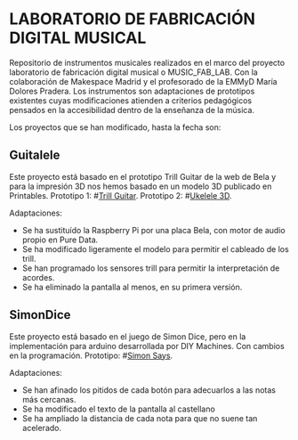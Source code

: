 # LABORATORIO DE FABRICACIÓN DIGITAL MUSICAL
Repositorio de instrumentos musicales realizados en el marco del proyecto laboratorio de fabricación digital musical o MUSIC_FAB_LAB. Con la colaboración de Makespace Madrid y el profesorado de la EMMyD María Dolores Pradera. 
Los instrumentos son adaptaciones de prototipos existentes cuyas modificaciones atienden a criterios pedagógicos pensados en la accesibilidad dentro de la enseñanza de la música. 

Los proyectos que se han modificado, hasta la fecha son: 
## Guitalele
Este proyecto está basado en el prototipo Trill Guitar de la web de Bela y para la impresión 3D nos hemos basado en un modelo 3D publicado en Printables.
Prototipo 1: #[Trill Guitar](https://blog.bela.io/creating-a-guitar-with-trill-and-raspberrypi/).
Prototipo 2: #[Ukelele 3D](https://www.printables.com/model/791551-ukulele).

Adaptaciones: 
* Se ha sustituído la Raspberry Pi por una placa Bela, con motor de audio propio en Pure Data.
* Se ha modificado ligeramente el modelo para permitir el cableado de los trill.
* Se han programado los sensores trill para permitir la interpretación de acordes.
* Se ha eliminado la pantalla al menos, en su primera versión.

## SimonDice
Este proyecto está basado en el juego de Simon Dice, pero en la implementación para arduino desarrollada por DIY Machines. Con cambios en la programación.
Prototipo: #[Simon Says](https://www.diymachines.co.uk/make-your-own-simon-says-memory-game). 

Adaptaciones:
* Se han afinado los pitidos de cada botón para adecuarlos a las notas más cercanas.
* Se ha modificado el texto de la pantalla al castellano
* Se ha ampliado la distancia de cada nota para que no suene tan acelerado.

